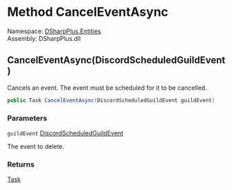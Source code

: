 # Method CancelEventAsync

Namespace: [DSharpPlus.Entities](DSharpPlus.Entities.md)  
Assembly: DSharpPlus.dll

## <a id="DSharpPlus_Entities_DiscordGuild_CancelEventAsync_DSharpPlus_Entities_DiscordScheduledGuildEvent_"></a>CancelEventAsync\(DiscordScheduledGuildEvent\)

Cancels an event. The event must be scheduled for it to be cancelled.

```csharp
public Task CancelEventAsync(DiscordScheduledGuildEvent guildEvent)
```

### Parameters

`guildEvent` [DiscordScheduledGuildEvent](DSharpPlus.Entities.DiscordScheduledGuildEvent.md)

The event to delete.

### Returns

[Task](https://learn.microsoft.com/dotnet/api/system.threading.tasks.task)

